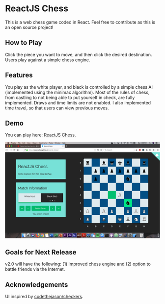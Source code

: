 # ReactJS Chess

This is a web chess game coded in React. Feel free to contribute as this is an open source project!

## How to Play
Click the piece you want to move, and then click the desired destination. Users play against a simple chess engine.

## Features
You play as the white player, and black is controlled by a simple chess AI (implemented using the minimax algorithm). Most of the rules of chess, from castling to not being able to put yourself in check, are fully implemented. Draws and time limits are not enabled. I also implemented time travel, so that users can view previous moves.

## Demo
You can play here: [ReactJS Chess](https://arpansahoo.github.io/reactjs-chess/).

![](/preview.png)

## Goals for Next Release
v2.0 will have the following: (1) improved chess engine and (2) option to battle friends via the Internet.

## Acknowledgements
UI inspired by [codethejason/checkers](https://github.com/codethejason/checkers).
